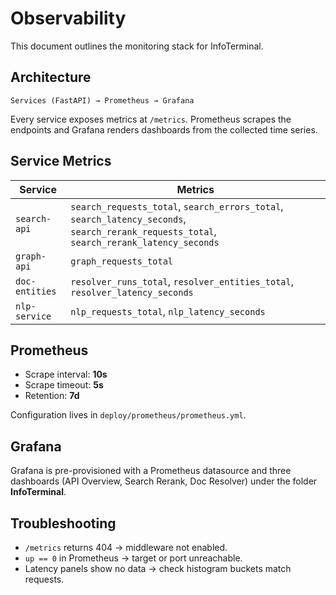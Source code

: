 # Observability

This document outlines the monitoring stack for InfoTerminal.

## Architecture

```text
Services (FastAPI) → Prometheus → Grafana
```

Every service exposes metrics at `/metrics`. Prometheus scrapes the
endpoints and Grafana renders dashboards from the collected time series.

## Service Metrics

| Service        | Metrics                                                                                                                                   |
| -------------- | ----------------------------------------------------------------------------------------------------------------------------------------- |
| `search-api`   | `search_requests_total`, `search_errors_total`, `search_latency_seconds`, `search_rerank_requests_total`, `search_rerank_latency_seconds` |
| `graph-api`    | `graph_requests_total`                                                                                                                    |
| `doc-entities` | `resolver_runs_total`, `resolver_entities_total`, `resolver_latency_seconds`                                                              |
| `nlp-service`  | `nlp_requests_total`, `nlp_latency_seconds`                                                                                               |

## Prometheus

- Scrape interval: **10s**
- Scrape timeout: **5s**
- Retention: **7d**

Configuration lives in `deploy/prometheus/prometheus.yml`.

## Grafana

Grafana is pre-provisioned with a Prometheus datasource and three dashboards
(API Overview, Search Rerank, Doc Resolver) under the folder **InfoTerminal**.

## Troubleshooting

- `/metrics` returns 404 → middleware not enabled.
- `up == 0` in Prometheus → target or port unreachable.
- Latency panels show no data → check histogram buckets match requests.
